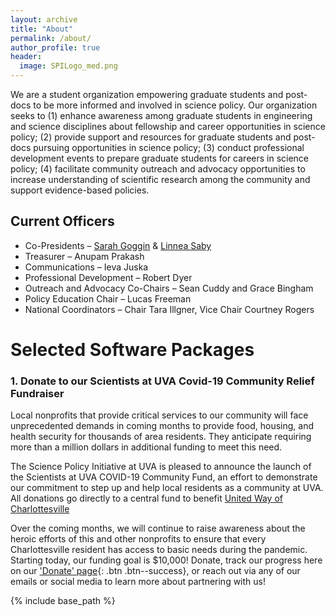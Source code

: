 ```yaml
---
layout: archive
title: "About"
permalink: /about/
author_profile: true
header:
  image: SPILogo_med.png
---
```



We are a student organization empowering graduate students and post-docs to be more informed and involved in science policy. Our organization seeks to (1) enhance awareness among graduate students in engineering and science disciplines about fellowship and career opportunities in science policy; (2) provide support and resources for graduate students and post-docs pursuing opportunities in science policy; (3) conduct professional development events to prepare graduate students for careers in science policy; (4) facilitate community outreach and advocacy opportunities to increase understanding of scientific research among the community and support evidence-based policies. 


## Current Officers
 * Co-Presidents – [Sarah Goggin](sg4dm@virginia.edu) & [Linnea Saby](ls3en@virginia.edu)
 * Treasurer – Anupam Prakash
 * Communications – Ieva Juska
 * Professional Development – Robert Dyer
 * Outreach and Advocacy Co-Chairs – Sean Cuddy  and Grace Bingham
 * Policy Education Chair – Lucas Freeman
 * National Coordinators – Chair Tara Illgner, Vice Chair Courtney Rogers

# Selected Software Packages


### 1. Donate to our Scientists at UVA Covid-19 Community Relief Fundraiser
Local nonprofits that provide critical services to our community will face unprecedented demands in coming months to provide food, housing, and health security for thousands of area residents. They anticipate requiring more than a million dollars in additional funding to meet this need.
  
The Science Policy Initiative at UVA is pleased to announce the launch of the Scientists at UVA COVID-19 Community Fund, an effort to demonstrate our commitment to step up and help local residents as a community at UVA.
All donations go directly to a central fund to benefit [United Way of Charlottesville](https://www.unitedway.org/local/united-states/virginia/united-way-thomas-jefferson-area)

Over the coming months, we will continue to raise awareness about the heroic efforts of this and other nonprofits to ensure that every Charlottesville resident has access to basic needs during the pandemic.
Starting today, our funding goal is $10,000! Donate, track our progress here on our ['Donate' page](donate/){: .btn .btn--success}, or reach out via any of our emails or social media to learn more about partnering with us! 


{% include base_path %}
